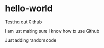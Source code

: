 # hello-world
Testing out Github

I am just making sure I know how to use Github


Just adding random code
